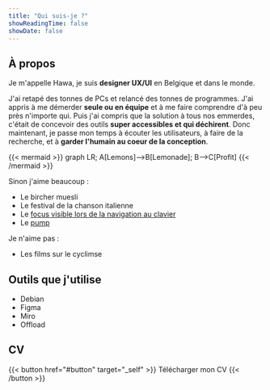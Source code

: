 ```yaml
---
title: "Qui suis-je ?"
showReadingTime: false
showDate: false
---
```

## À propos

Je m'appelle Hawa, je suis **designer UX/UI** en Belgique et dans le monde.

J'ai retapé des tonnes de PCs et relancé des tonnes de programmes. J'ai appris à me démerder **seule ou en équipe** et à me faire comprendre d'à peu près n'importe qui.
Puis j'ai compris que la solution à tous nos emmerdes, c'était de concevoir des outils **super accessibles et qui déchirent**. 
Donc maintenant, je passe mon temps à écouter les utilisateurs, à faire de la recherche, et à **garder l'humain au coeur de la conception**.

{{< mermaid >}}
graph LR;
A[Lemons]-->B[Lemonade];
B-->C[Profit]
{{< /mermaid >}}

Sinon j'aime beaucoup :
- Le bircher muesli
- Le festival de la chanson italienne
- Le [focus visible lors de la navigation au clavier](#)
- Le [pump]()

Je n'aime pas :
- Les films sur le cyclimse


## Outils que j'utilise

- Debian
- Figma
- Miro
- Offload

## CV

{{< button href="#button" target="_self" >}}
Télécharger mon CV
{{< /button >}}





